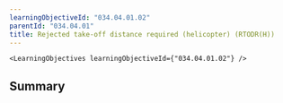 ```yaml
---
learningObjectiveId: "034.04.01.02"
parentId: "034.04.01"
title: Rejected take-off distance required (helicopter) (RTODR(H))
---
```


```tsx eval
<LearningObjectives learningObjectiveId={"034.04.01.02"} />
```

## Summary
